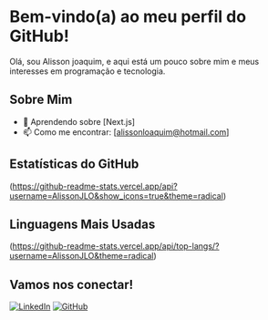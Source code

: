 # Bem-vindo(a) ao meu perfil do GitHub!

Olá, sou Alisson joaquim, e aqui está um pouco sobre mim e meus interesses em programação e tecnologia.

## Sobre Mim

- 🌱 Aprendendo sobre [Next.js]
- 📫 Como me encontrar: [alissonloaquim@hotmail.com]

## Estatísticas do GitHub

(https://github-readme-stats.vercel.app/api?username=AlissonJLO&show_icons=true&theme=radical)

## Linguagens Mais Usadas

(https://github-readme-stats.vercel.app/api/top-langs/?username=AlissonJLO&theme=radical)

## Vamos nos conectar!

[![LinkedIn][3.2]][3]
[![GitHub][1.2]][1]

<!-- Ícones de Redes Sociais -->

[1.2]: http://i.imgur.com/9I6NRUm.png (ícone do GitHub)
[3.2]: https://i.imgur.com/VlgBKQ9.png (ícone do LinkedIn)

<!-- Links para o seu perfil social -->

[1]: https://github.com/AlissonJLO
[3]: https://www.linkedin.com/in/alisson-joaquim-27aa92251/
